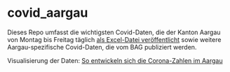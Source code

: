 # covid_aargau
Dieses Repo umfasst die wichtigsten Covid-Daten, die der Kanton Aargau von Montag bis Freitag täglich <a href="https://www.ag.ch/de/themen_1/coronavirus_2/lagebulletins/lagebulletins_1.jsp"> als Excel-Datei veröffentlicht</a> sowie weitere Aargau-spezifische Covid-Daten, die vom BAG publiziert werden.

Visualisierung der Daten: <a href="https://www.aargauerzeitung.ch/aargau/kanton-aargau/so-entwickeln-sich-die-corona-zahlen-im-aargau-139471687" target="blank">So entwickeln sich die Corona-Zahlen im Aargau</a>
